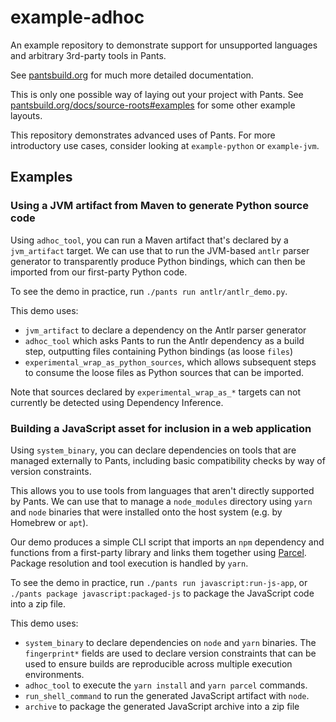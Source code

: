 # example-adhoc
An example repository to demonstrate support for unsupported languages and arbitrary 3rd-party tools in Pants.

See [pantsbuild.org](https://www.pantsbuild.org/docs) for much more detailed documentation.

This is only one possible way of laying out your project with Pants. See 
[pantsbuild.org/docs/source-roots#examples](https://www.pantsbuild.org/docs/source-roots#examples) for some other
example layouts.

This repository demonstrates advanced uses of Pants. For more introductory use cases, consider looking at `example-python` or `example-jvm`.

## Examples

### Using a JVM artifact from Maven to generate Python source code

Using `adhoc_tool`, you can run a Maven artifact that's declared by a `jvm_artifact` target. We can use that to run the JVM-based `antlr` parser generator to transparently produce Python bindings, which can then be imported from our first-party Python code.

To see the demo in practice, run `./pants run antlr/antlr_demo.py`.

This demo uses:

* `jvm_artifact` to declare a dependency on the Antlr parser generator
* `adhoc_tool` which asks Pants to run the Antlr dependency as a build step, outputting files containing Python bindings (as loose `files`)
* `experimental_wrap_as_python_sources`, which allows subsequent steps to consume the loose files as Python sources that can be imported.

Note that sources declared by `experimental_wrap_as_*` targets can not currently be detected using Dependency Inference.


### Building a JavaScript asset for inclusion in a web application

Using `system_binary`, you can declare dependencies on tools that are managed externally to Pants, including basic compatibility checks by way of version constraints.

This allows you to use tools from languages that aren't directly supported by Pants. We can use that to manage a `node_modules` directory using `yarn` and `node` binaries that were installed onto the host system (e.g. by Homebrew or `apt`).

Our demo produces a simple CLI script that imports an `npm` dependency and functions from a first-party library and links them together using [Parcel](https://parceljs.org/). Package resolution and tool execution is handled by `yarn`.

To see the demo in practice, run `./pants run javascript:run-js-app`, or `./pants package javascript:packaged-js` to package the JavaScript code into a zip file.

This demo uses:

* `system_binary` to declare dependencies on `node` and `yarn` binaries. The `fingerprint*` fields are used to declare version constraints that can be used to ensure builds are reproducible across multiple execution environments.
* `adhoc_tool` to execute the `yarn install` and `yarn parcel` commands.
* `run_shell_command` to run the generated JavaScript artifact with `node`.
* `archive` to package the generated JavaScript archive into a zip file
